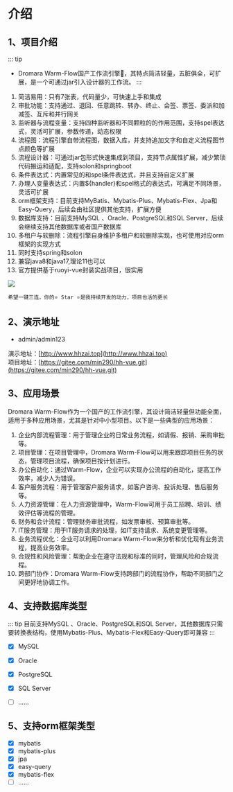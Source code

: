 # 介绍
## 1、项目介绍
::: tip 
- Dromara Warm-Flow国产工作流引擎🎉，其特点简洁轻量，五脏俱全，可扩展，是一个可通过jar引入设计器的工作流。
:::

1. 简洁易用：只有7张表，代码量少，可快速上手和集成
1. 审批功能：支持通过、退回、任意跳转、转办、终止、会签、票签、委派和加减签、互斥和并行网关
1. 监听器与流程变量：支持四种监听器和不同颗粒的的作用范围，支持spel表达式，灵活可扩展，参数传递，动态权限
1. 流程图：流程引擎自带流程图，数据入库，并支持追加文字和自定义流程图节点颜色等扩展
1. 流程设计器：可通过jar包形式快速集成到项目，支持节点属性扩展，减少繁琐代码搬运和适配，支持solon和springboot
1. 条件表达式：内置常见的和spel条件表达式，并且支持自定义扩展
1. 办理人变量表达式：内置${handler}和spel格式的表达式，可满足不同场景，灵活可扩展
1. orm框架支持：目前支持MyBatis、Mybatis-Plus、Mybatis-Flex、Jpa和Easy-Query，后续会由社区提供其他支持，扩展方便
1. 数据库支持：目前支持MySQL 、Oracle、PostgreSQL和SQL Server，后续会继续支持其他数据库或者国产数据库
1. 多租户与软删除：流程引擎自身维护多租户和软删除实现，也可使用对应orm框架的实现方式
1. 同时支持spring和solon
1. 兼容java8和java17,理论11也可以 
1. 官方提供基于ruoyi-vue封装实战项目，很实用

<img src="https://foruda.gitee.com/images/1737617259247546863/ad0eb5ab_2218307.png"/>

```shell
希望一键三连，你的⭐️ Star ⭐️是我持续开发的动力，项目也活的更长
```
## 2、演示地址

- admin/admin123

演示地址：[http://www.hhzai.top](http://www.hhzai.top)  
项目地址：[https://gitee.com/min290/hh-vue.git](https://gitee.com/min290/hh-vue.git)

## 3、应用场景

Dromara Warm-Flow作为一个国产的工作流引擎，其设计简洁轻量但功能全面，适用于多种应用场景，尤其是针对中小型项目。以下是一些典型的应用场景：

1. 企业内部流程管理：用于管理企业的日常业务流程，如请假、报销、采购审批等。
2. 项目管理：在项目管理中，Dromara Warm-Flow可以用来跟踪项目任务的状态，管理项目流程，确保项目按计划进行。
3. 办公自动化：通过Warm-Flow，企业可以实现办公流程的自动化，提高工作效率，减少人为错误。
4. 客户服务流程：用于管理客户服务请求，如客户咨询、投诉处理、售后服务等。
5. 人力资源管理：在人力资源管理中，Warm-Flow可用于员工招聘、培训、绩效评估等流程的管理。
6. 财务和会计流程：管理财务审批流程，如发票审核、预算审批等。
7. IT服务管理：用于IT服务请求的处理，如IT支持请求、系统变更管理等。
8. 业务流程优化：企业可以利用Dromara Warm-Flow来分析和优化现有业务流程，提高业务效率。
9. 合规性和风险管理：帮助企业在遵守法规和标准的同时，管理风险和合规流程。
10. 跨部门协作：Dromara Warm-Flow支持跨部门的流程协作，帮助不同部门之间更好地协调工作。

## 4、支持数据库类型
::: tip 目前支持MySQL 、Oracle、PostgreSQL和SQL Server，其他数据库只需要转换表结构，使用Mybatis-Plus、Mybatis-Flex和Easy-Query即可兼容
:::
* [x] MySQL
* [x] Oracle
* [x] PostgreSQL
* [x] SQL Server
* [ ] ......


## 5、支持orm框架类型
* [x] mybatis
* [x] mybatis-plus
* [x] jpa
* [x] easy-query
* [x] mybatis-flex
* [ ] ......
